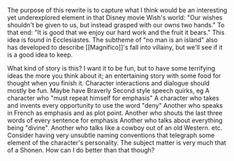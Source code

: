 The purpose of this rewrite is to capture what I think would be an interesting yet underexplored element in that Disney movie Wish's world:
"Our wishes shouldn't be given to us, but instead grasped with our owns two hands."
To that end:
"It is good that we enjoy our hard work and the fruit it bears."
This idea is found in Ecclesiastes.
The subtheme of "no man is an island" also has developed to describe [[Magnifico]]'s fall into villainy, but we'll see if it is a good idea to keep.

What kind of story is this?
I want it to be fun, but to have some terrifying ideas the more you think about it; an entertaining story with some food for thought when you finish it.
Character interactions and dialogue should mostly be fun.
	Maybe have Braverly Second style speech quirks, eg
		A character who "must repeat himself for emphasis"
		A character who takes and invents every opportunity to use the word "deny"
		Another who speaks in French as emphasis and as plot point.
		Another who shouts the last three words of every sentence for emphasis
		Another who talks about everything being "divine".
		Another who talks like a cowboy out of an old Western.
		etc.
	Consider having very unsubtle naming conventions that telegraph some element of the character's personality.
The subject matter is very much that of a Shonen. How can I do better than that though?

